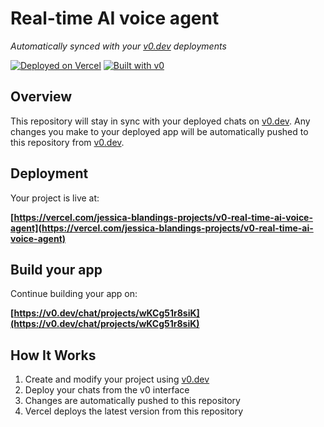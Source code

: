 # Real-time AI voice agent

*Automatically synced with your [v0.dev](https://v0.dev) deployments*

[![Deployed on Vercel](https://img.shields.io/badge/Deployed%20on-Vercel-black?style=for-the-badge&logo=vercel)](https://vercel.com/jessica-blandings-projects/v0-real-time-ai-voice-agent)
[![Built with v0](https://img.shields.io/badge/Built%20with-v0.dev-black?style=for-the-badge)](https://v0.dev/chat/projects/wKCg51r8siK)

## Overview

This repository will stay in sync with your deployed chats on [v0.dev](https://v0.dev).
Any changes you make to your deployed app will be automatically pushed to this repository from [v0.dev](https://v0.dev).

## Deployment

Your project is live at:

**[https://vercel.com/jessica-blandings-projects/v0-real-time-ai-voice-agent](https://vercel.com/jessica-blandings-projects/v0-real-time-ai-voice-agent)**

## Build your app

Continue building your app on:

**[https://v0.dev/chat/projects/wKCg51r8siK](https://v0.dev/chat/projects/wKCg51r8siK)**

## How It Works

1. Create and modify your project using [v0.dev](https://v0.dev)
2. Deploy your chats from the v0 interface
3. Changes are automatically pushed to this repository
4. Vercel deploys the latest version from this repository
